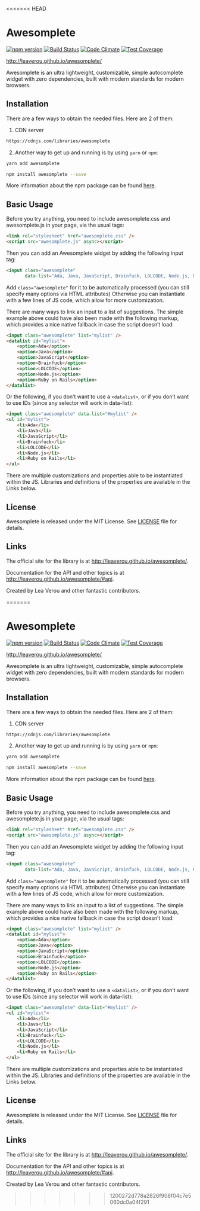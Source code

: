 <<<<<<< HEAD
# Awesomplete
[![npm version](https://img.shields.io/npm/v/awesomplete.svg)](https://www.npmjs.com/package/awesomplete)
[![Build Status](https://img.shields.io/travis/LeaVerou/awesomplete/gh-pages.svg)](https://travis-ci.org/LeaVerou/awesomplete)
[![Code Climate](https://img.shields.io/codeclimate/github/LeaVerou/awesomplete.svg)](https://codeclimate.com/github/LeaVerou/awesomplete)
[![Test Coverage](https://img.shields.io/codeclimate/coverage/github/LeaVerou/awesomplete.svg)](https://codeclimate.com/github/LeaVerou/awesomplete/coverage)

http://leaverou.github.io/awesomplete/

Awesomplete is an ultra lightweight, customizable, simple autocomplete widget with zero dependencies, built with modern standards for modern browsers.

## Installation
There are a few ways to obtain the needed files.
Here are 2 of them:
1. CDN server

```sh
https://cdnjs.com/libraries/awesomplete
```

2. Another way to get up and running is by using `yarn` or `npm`:

```sh
yarn add awesomplete
```

```sh
npm install awesomplete --save
```

More information about the npm package can be found [here](https://www.npmjs.com/package/awesomplete).

## Basic Usage

Before you try anything, you need to include awesomplete.css and awesomplete.js in your page, via the usual tags:

```html
<link rel="stylesheet" href="awesomplete.css" />
<script src="awesomplete.js" async></script>
```

Then you can add an Awesomplete widget by adding the following input tag:

```html
<input class="awesomplete"
       data-list="Ada, Java, JavaScript, Brainfuck, LOLCODE, Node.js, Ruby on Rails" />
```

Add `class="awesomplete"` for it to be automatically processed (you can still specify many options via HTML attributes)
Otherwise you can instantiate with a few lines of JS code, which allow for more customization.

There are many ways to link an input to a list of suggestions. 
The simple example above could have also been made with the following markup, which provides a nice native fallback in case the script doesn’t load:

```html
<input class="awesomplete" list="mylist" />
<datalist id="mylist">
	<option>Ada</option>
	<option>Java</option>
	<option>JavaScript</option>
	<option>Brainfuck</option>
	<option>LOLCODE</option>
	<option>Node.js</option>
	<option>Ruby on Rails</option>
</datalist>
```

Or the following, if you don’t want to use a `<datalist>`, or if you don’t want to use IDs (since any selector will work in data-list):

```html
<input class="awesomplete" data-list="#mylist" />
<ul id="mylist">
	<li>Ada</li>
	<li>Java</li>
	<li>JavaScript</li>
	<li>Brainfuck</li>
	<li>LOLCODE</li>
	<li>Node.js</li>
	<li>Ruby on Rails</li>
</ul>
```

There are multiple customizations and properties able to be instantiated within the JS. Libraries and definitions of the properties are available in the Links below.

## License

Awesomplete is released under the MIT License. See [LICENSE][1] file for
details.

## Links

The official site for the library is at <http://leaverou.github.io/awesomplete/>.

Documentation for the API and other topics is at
<http://leaverou.github.io/awesomplete/#api>.

Created by Lea Verou and other fantastic contributors.

[1]: https://github.com/LeaVerou/awesomplete/blob/gh-pages/LICENSE
=======
# Awesomplete
[![npm version](https://img.shields.io/npm/v/awesomplete.svg)](https://www.npmjs.com/package/awesomplete)
[![Build Status](https://img.shields.io/travis/LeaVerou/awesomplete/gh-pages.svg)](https://travis-ci.org/LeaVerou/awesomplete)
[![Code Climate](https://img.shields.io/codeclimate/github/LeaVerou/awesomplete.svg)](https://codeclimate.com/github/LeaVerou/awesomplete)
[![Test Coverage](https://img.shields.io/codeclimate/coverage/github/LeaVerou/awesomplete.svg)](https://codeclimate.com/github/LeaVerou/awesomplete/coverage)

http://leaverou.github.io/awesomplete/

Awesomplete is an ultra lightweight, customizable, simple autocomplete widget with zero dependencies, built with modern standards for modern browsers.

## Installation
There are a few ways to obtain the needed files.
Here are 2 of them:
1. CDN server

```sh
https://cdnjs.com/libraries/awesomplete
```

2. Another way to get up and running is by using `yarn` or `npm`:

```sh
yarn add awesomplete
```

```sh
npm install awesomplete --save
```

More information about the npm package can be found [here](https://www.npmjs.com/package/awesomplete).

## Basic Usage

Before you try anything, you need to include awesomplete.css and awesomplete.js in your page, via the usual tags:

```html
<link rel="stylesheet" href="awesomplete.css" />
<script src="awesomplete.js" async></script>
```

Then you can add an Awesomplete widget by adding the following input tag:

```html
<input class="awesomplete"
       data-list="Ada, Java, JavaScript, Brainfuck, LOLCODE, Node.js, Ruby on Rails" />
```

Add `class="awesomplete"` for it to be automatically processed (you can still specify many options via HTML attributes)
Otherwise you can instantiate with a few lines of JS code, which allow for more customization.

There are many ways to link an input to a list of suggestions. 
The simple example above could have also been made with the following markup, which provides a nice native fallback in case the script doesn’t load:

```html
<input class="awesomplete" list="mylist" />
<datalist id="mylist">
	<option>Ada</option>
	<option>Java</option>
	<option>JavaScript</option>
	<option>Brainfuck</option>
	<option>LOLCODE</option>
	<option>Node.js</option>
	<option>Ruby on Rails</option>
</datalist>
```

Or the following, if you don’t want to use a `<datalist>`, or if you don’t want to use IDs (since any selector will work in data-list):

```html
<input class="awesomplete" data-list="#mylist" />
<ul id="mylist">
	<li>Ada</li>
	<li>Java</li>
	<li>JavaScript</li>
	<li>Brainfuck</li>
	<li>LOLCODE</li>
	<li>Node.js</li>
	<li>Ruby on Rails</li>
</ul>
```

There are multiple customizations and properties able to be instantiated within the JS. Libraries and definitions of the properties are available in the Links below.

## License

Awesomplete is released under the MIT License. See [LICENSE][1] file for
details.

## Links

The official site for the library is at <http://leaverou.github.io/awesomplete/>.

Documentation for the API and other topics is at
<http://leaverou.github.io/awesomplete/#api>.

Created by Lea Verou and other fantastic contributors.

[1]: https://github.com/LeaVerou/awesomplete/blob/gh-pages/LICENSE
>>>>>>> 1200272d778a2826f908f04c7e5060dc0a04f291
